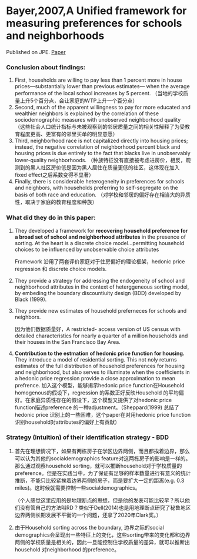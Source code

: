 # Bayer,2007,A Unified framework for measuring preferences for schools and neighborhoods

Published on JPE. [Paper](https://ideas.repec.org/a/ucp/jpolec/v115y2007i4p588-638.html)

### Conclusion about findings:

1. First, households are willing to pay less than 1 percent
   more in house prices—substantially lower than previous estimates—
   when the average performance of the local school increases by 5
   percent. （当地的学校质量上升5个百分点，会让家庭的WTP上升一个百分点）
2. Second, much of the apparent willingness to pay for more
   educated and wealthier neighbors is explained by the correlation of
   these sociodemographic measures with unobserved neighborhood
   quality （这些社会人口统计指标与未被观察到的邻居质量之间的相关性解释了为受教育程度更高、更富有的邻里买单的明显意愿）
3. Third, neighborhood race is not capitalized directly into housing
   prices; instead, the negative correlation of neighborhood percent
   black and housing prices is due entirely to the fact that blacks live in
   unobservably lower-quality neighborhoods. （种族特征没有直接被考虑进房价，相反，观测到的黑人社区房价低是因为黑人居住在质量更低的社区，这体现在加入fixed effect之后系数变得不显著）
4. Finally, there is considerable heterogeneity in preferences for schools and neighbors, with households preferring to self-segregate on the basis of both race and education. （对学校和邻居的偏好存在相当大的异质性，取决于家庭的教育程度和种族）



### What did they do in this paper:

1. They developed a framework for **recovering household preference for a broad set of school and neighborhood attributes** in the presence of sorting. At the heart is a discrete choice model...permitting household choices to be influenced by unobservable choice attributes 

   Framework 沿用了两套评价家庭对于住房偏好的理论框架，hedonic price regression 和 discrete choice models.

2. They provide a strategy for addressing the endogeneity of school and neighborhood attributes in the context of heterggeneous sorting model, by embeding the boundary discountiuity design (BDD) developed by Black (1999). 

3. They provide new estimates of household preferneces for schools and neighbors. 

   因为他们数据质量好，A restricted- access version of US census with detailed characteristics for nearly a quarter of a million households and their houses in the San Francisco Bay Area. 

4. **Contribution to the estmation of hedonic price function for housing.** They introduce a model of residential sorting. This not noly returns estimates of the full distribution of household preferences for housing and neighborhood, but also serves to illuminate when the coefficients in a hedonic price regression provide a close approximation to mean prefrence. 加入这个模型，能够揭示hedonic price function在Household homogenous的假设下，regression 的系数正好反映Household 的平均偏好。在家庭异质性存在的假设下，这个模型又提供了对hedonic price function描述preference 的一种adjustment。（Sheppard(1999) 总结了hedonic price 识别上的一些困难，这个paper在对用hedonic price function 识别household对attributes的偏好上有贡献）



### Strategy (intuition) of their identification strategy - BDD

1. 首先在理想情况下，如果有两栋房子在学区边界两侧，而且都挨着边界，那么可以认为其他的socialdemographics feature对这两栋房子的影响是一样的。那么通过观察household sorting，就可以推断household对于学校质量的preference。但是在实践当中，为了保证有足够的样本数量进行有意义的统计推断，不能只比较紧挨着边界两侧的房子，而是要扩大一定的距离(e.g. 0.3 miles)。这时候就需要控制一些socialdemographics。 

   （个人感觉这里应用的是地理断点的思想，但是他的发表可能比较早？所以他们没有管自己的方法叫RD？类似于Dell(2014)也是用地理断点研究了秘鲁地区边界两侧长期发展不平衡的一个问题，还拿了2020年Clark奖。）

2. 由于Household sorting across the boundary, 边界之际的social demographics会呈现出一些特征上的变化，这些sorting带来的变化都和边界两侧的学校质量是相关的，因此一旦能控制住学校质量的差异，就可以推断出household 对neighborhood 的preference。





